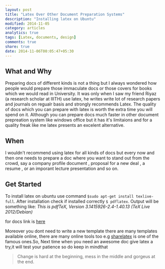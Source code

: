 ```yaml
---
layout: post
title: "Latex Over Other Document Preparation Systems"
description: "Installing latex on Ubuntu"
modified: 2014-11-05
category: articles
analytics: true
tags: [Latex, documents, design]
comments: true
share: true
date: 2014-11-06T00:05:47+05:30
---
```


What and Why
------------
Preparing docs of different kinds is not a thing but I always wondered how people would prepare those immaculate docs or those covers for books which we would read in University. It was only when I saw my friend Riyaz (a research scholar at IIITH) use latex, he writes write lot of research papers and journals on regualr basis and strongly recommends Latex. The quality of docs which you can prepare with latex is worth the extra time you will spend on it. Although you can prepare docs much faster in other document prepreation system like windows office but it has it's limitaions and for a quality freak like me latex presents an excelent alternative.

When
----
I wouldn't recommend using latex for all kinds of docs but every now and then one needs to prepare a doc where you want to stand out from the crowd, say a company profile document , proposal for a new deal , a resume , or an imporant lecture presentation and so on.

Get Started
------------
To install latex on ubuntu use command `$sudo apt-get install texlive-full`. After installation check if installed correctly `$ pdflatex`. Output will be something like: *This is pdfTeX, Version 3.1415926-2.4-1.40.13 (TeX Live 2012/Debian)*

for docs link is [here](http://www.tug.org/texlive/doc/texlive-en/texlive-en.html)

Moreover you dont need to write a new template there are many templates available online, there are many online tools too e.g [sharelatex](www.sharelatex.com) is one of the famous ones.So, Next time when you need an awesome doc give latex a try,it will test your patience so do keep in mindthat
 
> Change is hard at the beginning, mess in the middle and gorgeus at the end.

